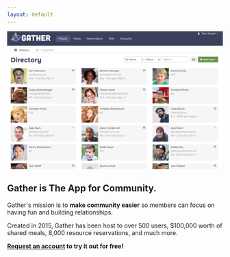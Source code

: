 ```yaml
---
layout: default
---
```


![Screenshot](/assets/screenshots/directory.png)

## Gather is The App for Community.

Gather's mission is to **make community easier** so members can focus on having fun and building relationships.

Created in 2015, Gather has been host to over 500 users, $100,000 worth of shared meals, 8,000 resource reservations, and much more.

**[Request an account](/accountrequest) to try it out for free!**

